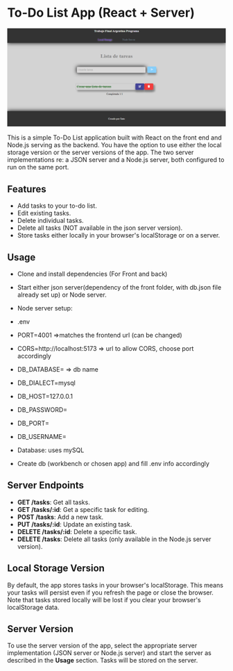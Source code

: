 # To-Do List App (React + Server)

![To-Do List App](ListaTareas.png)

This is a simple To-Do List application built with React on the front end and Node.js serving as the backend. 
You have the option to use either the local storage version or the server versions of the app. The two server implementations re: a JSON server and a Node.js server, both configured to run on the same port.

## Features

- Add tasks to your to-do list.
- Edit existing tasks.
- Delete individual tasks.
- Delete all tasks (NOT available in the json server version).
- Store tasks either locally in your browser's localStorage or on a server.

## Usage

- Clone and install dependencies (For Front and back)
- Start either json server(dependency of the front folder, with db.json file already set up) 
or 
Node server.

- Node server setup:
- .env
- PORT=4001 =>matches the frontend url (can be changed)
- CORS=http://localhost:5173 => url to allow CORS, choose port accordingly
- DB_DATABASE= => db name
- DB_DIALECT=mysql
- DB_HOST=127.0.0.1
- DB_PASSWORD=
- DB_PORT=
- DB_USERNAME= 
- Database: uses mySQL 
- Create db (workbench or chosen app) and fill .env info accordingly


## Server Endpoints

- **GET /tasks**: Get all tasks.
- **GET /tasks/:id**: Get a specific task for editing.
- **POST /tasks**: Add a new task.
- **PUT /tasks/:id**: Update an existing task.
- **DELETE /tasks/:id**: Delete a specific task.
- **DELETE /tasks**: Delete all tasks (only available in the Node.js server version).

## Local Storage Version

By default, the app stores tasks in your browser's localStorage. This means your tasks will persist even if you refresh the page or close the browser. Note that tasks stored locally will be lost if you clear your browser's localStorage data.

## Server Version

To use the server version of the app, select the appropriate server implementation (JSON server or Node.js server) and start the server as described in the **Usage** section. Tasks will be stored on the server.

